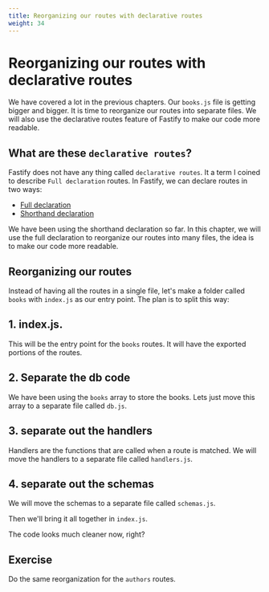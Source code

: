 ```yaml
---
title: Reorganizing our routes with declarative routes
weight: 34
---
```


# Reorganizing our routes with declarative routes

We have covered a lot in the previous chapters. Our `books.js` file is getting bigger and bigger. It is time to reorganize our routes into separate files. We will also use the declarative routes feature of Fastify to make our code more readable.

## What are these `declarative routes`?

Fastify does not have any thing called `declarative routes`. It a term I coined to
describe `Full declaration` routes. In Fastify, we can declare routes in two ways:

- [Full declaration](https://www.fastify.io/docs/latest/Routes/#full-declaration)
- [Shorthand declaration](https://www.fastify.io/docs/latest/Routes/#shorthand-declaration)

We have been using the shorthand declaration so far. In this chapter, we will use the
full declaration to reorganize our routes into many files, the idea is to make our code
more readable.

## Reorganizing our routes

Instead of having all the routes in a single file, let's make a folder called `books`
with `index.js` as our entry point. The plan is to split this way:

## 1. index.js. 

This will be the entry point for the `books` routes. It will have the exported
portions of the routes. 

## 2. Separate the db code

We have been using the `books` array to store the books. Lets just move this array to a
separate file called `db.js`. 

## 3. separate out the handlers

Handlers are the functions that are called when a route is matched. We will move the
handlers to a separate file called `handlers.js`.

## 4. separate out the schemas

We will move the schemas to a separate file called `schemas.js`.

Then we'll bring it all together in `index.js`.


The code looks much cleaner now, right? 

## Exercise

Do the same reorganization for the `authors` routes.



